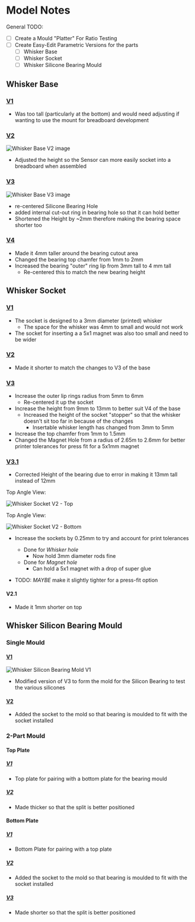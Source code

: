 # Model Notes

General TODO:

- [ ] Create a Mould "Platter" For Ratio Testing
- [ ] Create Easy-Edit Parametric Versions for the parts
  - [ ] Whisker Base
  - [ ] Whisker Socket
  - [ ] Whisker Silicone Bearing Mould

## Whisker Base

### [V1](STL/Whisker%20Base/Whisker%20Base%20V1.stl)

- Was too tall (particularly at the bottom) and would need adjusting if wanting to use the mount for breadboard development

### [V2](STL/Whisker%20Base/Whisker%20Base%20V2.stl)

![Whisker Base V2 image](../Images/Whisker%20Base%20V2.png)

- Adjusted the height so the Sensor can more easily socket into a breadboard when assembled

### [V3](STL/Whisker%20Base/Whisker%20Base%20V3.stl)

![Whisker Base V3 image](<../Images/Whisker Base V3.png>)

- re-centered Silicone Bearing Hole
- added internal cut-out ring in bearing hole so that it can hold better
- Shortened the Height by ~2mm therefore making the bearing space shorter too

### [V4](STL/Whisker%20Base/Whisker%20Base%20V4.stl)

- Made it 4mm taller around the bearing cutout area
- Changed the bearing top chamfer from 1mm to 2mm
- Increased the bearing "outer" ring lip from 3mm tall to 4 mm tall
  - Re-centered this to match the new bearing height

## Whisker Socket

### [V1](STL/Whisker%20Socket/Whisker%20Socket%20V1.stl)

- The socket is designed to a 3mm diameter (printed) whisker
  - The space for the whisker was 4mm to small and would not work
- The socket for inserting a a 5x1 magnet was also too small and need to be wider

### [V2](STL/Whisker%20Socket/Whisker%20Socket%20V2.stl)

- Made it shorter to match the changes to V3 of the base

### [V3](STL/Whisker%20Socket/Whisker%20Socket%20V3.stl)

- Increase the outer lip rings radius from 5mm to 6mm
  - Re-centered it up the socket
- Increase the height from 9mm to 13mm to better suit V4 of the base
  - Increased the height of the socket "stopper" so that the whisker doesn't sit too far in because of the changes
    - Insertable whisker length has changed from 3mm to 5mm
- Increase the top chamfer from 1mm to 1.5mm
- Changed the Magnet Hole from a radius of 2.65m to 2.6mm for better printer tolerances for press fit for a 5x1mm magnet

### [V3.1](STL/Whisker%20Socket/Whisker%20Socket%20V3_1.stl)

- Corrected Height of the bearing due to error in making it 13mm tall instead of 12mm

Top Angle View:

![Whisker Socket V2 - Top](../Images/Whisker%20Sicket%20V2%20-%20Top.png)

Top Angle View:

![Whisker Socket V2 - Bottom](../Images/Whisker%20Sicket%20V2%20-%20Bottom.png)

- Increase the sockets by 0.25mm to try and account for print tolerances
  - Done for _Whisker hole_
    - Now hold 3mm diameter rods fine
  - Done for _Magnet hole_
    - Can hold a 5x1 magnet with a drop of super glue

- TODO: _MAYBE_ make it slightly tighter for a press-fit option

#### V2.1

- Made it 1mm shorter on top

## Whisker Silicon Bearing Mould

### Single Mould

#### [V1](STL/Whisker%20Silicon%20Bearing%20Mold/Whisker%20Silicon%20Bearing%20Mould%20V1.stl)

![Whisker Silicon Bearing Mold V1](../Images/Whisker%20Silicon%20Bearing%20Mold%20V1.png)

- Modified version of V3 to form the mold for the Silicon Bearing to test the various silicones

#### [V2](STL/Whisker%20Silicon%20Bearing%20Mold/Whisker%20Silicon%20Bearing%20Mould%20V2.stl)

- Added the socket to the mold so that bearing is moulded to fit with the socket installed

### 2-Part Mould

#### Top Plate

##### [V1](STL/Whisker%20Silicon%20Bearing%20Mould/2%20Part/Whisker%20Silicon%20Bearing%20Mould%20V1%20-%20Top%20Plate.stl)

- Top plate for pairing with a bottom plate for the bearing mould

##### [V2](STL/Whisker%20Silicon%20Bearing%20Mould/2%20Part/Whisker%20Silicon%20Bearing%20Mould%20V2%20-%20Top%20Plate.stl)

- Made thicker so that the split is better positioned
  
#### Bottom Plate

##### [V1](STL/Whisker%20Silicon%20Bearing%20Mould/2%20Part/Whisker%20Silicon%20Bearing%20Mould%20V1%20-%20Bottom%20Plate.stl)

- Bottom Plate for pairing with a top plate

##### [V2](STL/Whisker%20Silicon%20Bearing%20Mould/2%20Part/Whisker%20Silicon%20Bearing%20Mould%20V2%20-%20Bottom%20Plate.stl)

- Added the socket to the mold so that bearing is moulded to fit with the socket installed

##### [V3](STL/Whisker%20Silicon%20Bearing%20Mould/2%20Part/Whisker%20Silicon%20Bearing%20Mould%20V3%20-%20Bottom%20Plate.stl)

- Made shorter so that the split is better positioned
